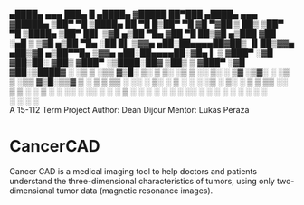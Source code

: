  ▄████▄  ▄▄▄      ███▄    █ ▄████▄ ▓█████ ██▀███      ▄████▄  ▄▄▄     ▓█████▄ 
▒██▀ ▀█ ▒████▄    ██ ▀█   █▒██▀ ▀█ ▓█   ▀▓██ ▒ ██▒   ▒██▀ ▀█ ▒████▄   ▒██▀ ██▌
▒▓█    ▄▒██  ▀█▄ ▓██  ▀█ ██▒▓█    ▄▒███  ▓██ ░▄█ ▒   ▒▓█    ▄▒██  ▀█▄ ░██   █▌
▒▓▓▄ ▄██░██▄▄▄▄██▓██▒  ▐▌██▒▓▓▄ ▄██▒▓█  ▄▒██▀▀█▄     ▒▓▓▄ ▄██░██▄▄▄▄██░▓█▄   ▌
▒ ▓███▀ ░▓█   ▓██▒██░   ▓██▒ ▓███▀ ░▒████░██▓ ▒██▒   ▒ ▓███▀ ░▓█   ▓██░▒████▓
 ░ ░▒ ▒  ░▒▒   ▓▒█░ ▒░   ▒ ▒░ ░▒ ▒  ░░ ▒░ ░ ▒▓ ░▒▓░   ░ ░▒ ▒  ░▒▒   ▓▒█░▒▒▓  ▒ 
  ░  ▒    ▒   ▒▒ ░ ░░   ░ ▒░ ░  ▒   ░ ░  ░ ░▒ ░ ▒░     ░  ▒    ▒   ▒▒ ░░ ▒  ▒ 
░         ░   ▒     ░   ░ ░░          ░    ░░   ░    ░         ░   ▒   ░ ░  ░ 
░ ░           ░  ░        ░░ ░        ░  ░  ░        ░ ░           ░  ░  ░    
░                          ░                         ░                 ░       
A 15-112 Term Project
Author: Dean Dijour
Mentor: Lukas Peraza

# CancerCAD
Cancer CAD is a medical imaging tool to help doctors and patients understand the three-dimensional characteristics of tumors, using only two-dimensional tumor data (magnetic resonance images).

